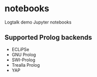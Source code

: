 # notebooks

Logtalk demo Jupyter notebooks

## Supported Prolog backends

- ECLiPSe
- GNU Prolog
- SWI-Prolog
- Trealla Prolog
- YAP

